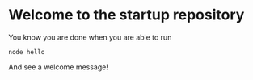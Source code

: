 Welcome to the startup repository
=================================

You know you are done when you are able to run 

```
node hello
```

And see a welcome message!